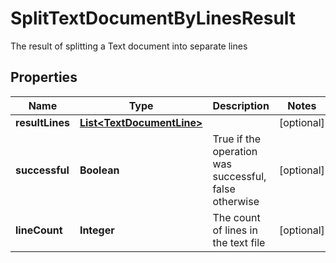 

# SplitTextDocumentByLinesResult

The result of splitting a Text document into separate lines
## Properties

Name | Type | Description | Notes
------------ | ------------- | ------------- | -------------
**resultLines** | [**List&lt;TextDocumentLine&gt;**](TextDocumentLine.md) |  |  [optional]
**successful** | **Boolean** | True if the operation was successful, false otherwise |  [optional]
**lineCount** | **Integer** | The count of lines in the text file |  [optional]



